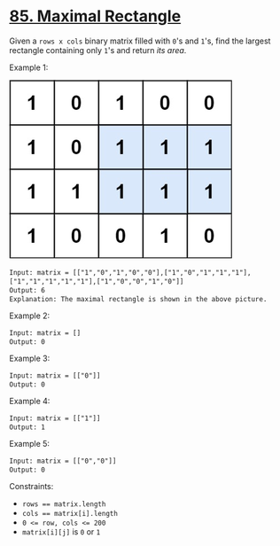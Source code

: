 [85. Maximal Rectangle](https://leetcode.com/problems/maximal-rectangle/)
=======================

Given a `rows x cols` binary matrix filled with `0`'s and
`1`'s, find the largest rectangle containing only `1`'s and
return _its area_.

Example 1:

![image](maximal.jpg)

```
Input: matrix = [["1","0","1","0","0"],["1","0","1","1","1"],["1","1","1","1","1"],["1","0","0","1","0"]]
Output: 6
Explanation: The maximal rectangle is shown in the above picture.
```

Example 2:
```
Input: matrix = []
Output: 0
```

Example 3:
```
Input: matrix = [["0"]]
Output: 0
```

Example 4:
```
Input: matrix = [["1"]]
Output: 1
```

Example 5:
```
Input: matrix = [["0","0"]]
Output: 0
```

Constraints:
 - `rows == matrix.length`
 - `cols == matrix[i].length`
 - `0 <= row, cols <= 200`
 - `matrix[i][j]` is `0` or `1`
